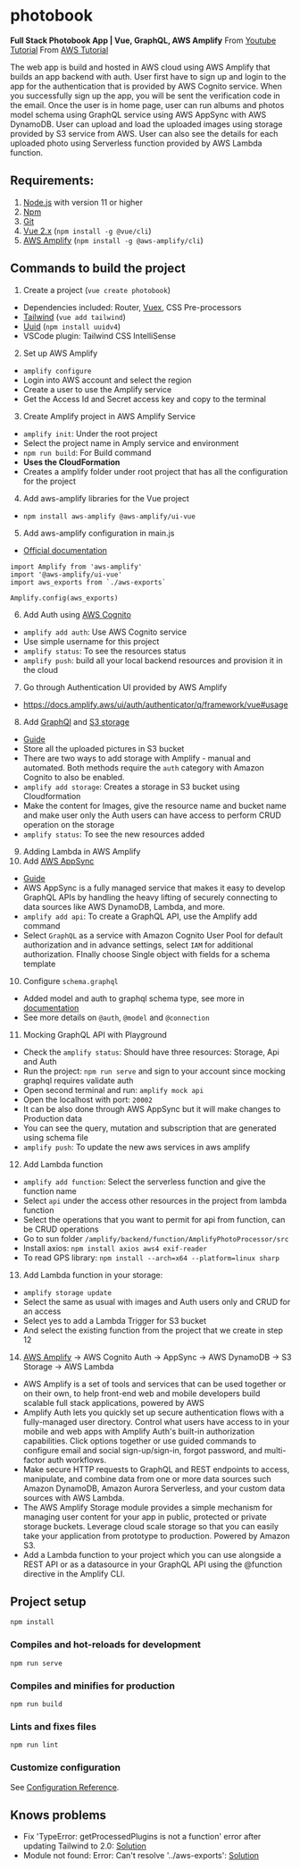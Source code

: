 # photobook
**Full Stack Photobook App | Vue, GraphQL, AWS Amplify**
From [Youtube Tutorial](https://www.youtube.com/watch?v=w0p7ywfHesw)
From [AWS Tutorial](https://amplify-workshop.go-aws.com/)

The web app is build and hosted in AWS cloud using AWS Amplify that builds an app backend with auth. User first have to sign up and login to the app for the authentication that is provided by AWS Cognito service. When you successfully sign up the app, you will be sent the verification code in the email. Once the user is in home page, user can run albums and photos model schema using GraphQL service using AWS AppSync with AWS DynamoDB. User can upload and load the uploaded images using storage provided by S3 service from AWS. User can also see the details for each uploaded photo using Serverless function provided by AWS Lambda function.

## Requirements:
1. [Node.js](https://nodejs.org/en/) with version 11 or higher
2. [Npm](https://www.npmjs.com/)
3. [Git](https://git-scm.com/)
4. [Vue 2.x](https://vuejs.org/) (`npm install -g @vue/cli`)
5. [AWS Amplify](https://aws.amazon.com/amplify/) (`npm install -g @aws-amplify/cli`)

## Commands to build the project
1. Create a project (`vue create photobook`)
  - Dependencies included: Router, [Vuex](https://vuex.vuejs.org/), CSS Pre-processors
  - [Tailwind](https://tailwindcss.com/) (`vue add tailwind`)
  - [Uuid](https://www.npmjs.com/package/uuid) (`npm install uuidv4`)
  - VSCode plugin: Tailwind CSS IntelliSense
2. Set up AWS Amplify 
  - `amplify configure`
  - Login into AWS account and select the region
  - Create a user to use the Amplify service
  - Get the Access Id and Secret access key and copy to the terminal
3. Create Amplify project in AWS Amplify Service
  - `amplify init`: Under the root project
  - Select the project name in Amply service and environment 
  - `npm run build`: For Build command  
  - **Uses the CloudFormation**
  - Creates a amplify folder under root project that has all the configuration for the project
4. Add aws-amplify libraries for the Vue project
  - `npm install aws-amplify @aws-amplify/ui-vue`
5. Add aws-amplify configuration in main.js
  - [Official documentation](https://docs.amplify.aws/start/q/integration/vue)
  ```
  import Amplify from 'aws-amplify'
  import '@aws-amplify/ui-vue'
  import aws_exports from `./aws-exports`

  Amplify.config(aws_exports)
  ```
6. Add Auth using [AWS Cognito](https://aws.amazon.com/cognito/)
  - `amplify add auth`: Use AWS Cognito service
  - Use simple username for this project
  - `amplify status`: To see the resources status
  - `amplify push`: build all your local backend resources and provision it in the cloud
7. Go through Authentication UI provided by AWS Amplify
  - https://docs.amplify.aws/ui/auth/authenticator/q/framework/vue#usage
8. Add [GraphQl](https://aws.amazon.com/graphql/) and [S3 storage](https://aws.amazon.com/s3/)
  - [Guide](https://docs.amplify.aws/lib/storage/getting-started/q/platform/js)
  - Store all the uploaded pictures in S3 bucket
  - There are two ways to add storage with Amplify - manual and automated. Both methods require the `auth` category with Amazon Cognito to also be enabled.
  - `amplify add storage`: Creates a storage in S3 bucket using Cloudformation
  - Make the content for Images, give the resource name and bucket name and make user only the Auth users can have access to perform CRUD operation on the storage
  - `amplify status`: To see the new resources added 
9. Adding Lambda in AWS Amplify
10. Add [AWS AppSync](https://aws.amazon.com/appsync/)
  - [Guide](https://docs.amplify.aws/lib/graphqlapi/getting-started/q/platform/js)
  - AWS AppSync is a fully managed service that makes it easy to develop GraphQL APIs by handling the heavy lifting of securely connecting to data sources like AWS DynamoDB, Lambda, and more. 
  - `amplify add api`: To create a GraphQL API, use the Amplify add command
  - Select `GraphQL` as a service with Amazon Cognito User Pool for default authorization and in advance settings, select `IAM` for additional authorization. FInally choose Single object with fields for a schema template
10. Configure `schema.graphql`
  - Added model and auth to graphql schema type, see more in [documentation](https://docs.aws.amazon.com/appsync/latest/devguide/designing-your-schema.html) 
  - See more details on `@auth`, `@model` and `@connection`
11. Mocking GraphQL API with Playground
  - Check the `amplify status`: Should have three resources: Storage, Api and Auth
  - Run the project: `npm run serve` and sign to your account since mocking graphql requires validate auth
  - Open second terminal and run: `amplify mock api`
  - Open the localhost with port: `20002`
  - It can be also done through AWS AppSync but it will make changes to Production data
  - You can see the query, mutation and subscription that are generated using schema file
  - `amplify push`: To update the new aws services in aws amplify
12. Add Lambda function
  - `amplify add function`: Select the serverless function and give the function name 
  - Select `api` under the access other resources in the project from lambda function
  - Select the operations that you want to permit for api from function, can be CRUD operations
  - Go to sun folder `/amplify/backend/function/AmplifyPhotoProcessor/src`
  - Install axios: `npm install axios aws4 exif-reader`
  - To read GPS library: `npm install --arch=x64 --platform=linux sharp`
13. Add Lambda function in your storage:
  - `amplify storage update`
  - Select the same as usual with images and Auth users only and CRUD for an access
  - Select yes to add a Lambda Trigger for S3 bucket
  - And select the existing function from the project that we create in step 12
14. [AWS Amplify](https://aws.amazon.com/amplify/features/#API) -> AWS Cognito Auth -> AppSync -> AWS DynamoDB -> S3 Storage -> AWS Lambda
  - AWS Amplify is a set of tools and services that can be used together or on their own, to help front-end web and mobile developers build scalable full stack applications, powered by AWS
  - Amplify Auth lets you quickly set up secure authentication flows with a fully-managed user directory. Control what users have access to in your mobile and web apps with Amplify Auth's built-in authorization capabilities. Click options together or use guided commands to configure email and social sign-up/sign-in, forgot password, and multi-factor auth workflows.
  - Make secure HTTP requests to GraphQL and REST endpoints to access, manipulate, and combine data from one or more data sources such Amazon DynamoDB, Amazon Aurora Serverless, and your custom data sources with AWS Lambda. 
  - The AWS Amplify Storage module provides a simple mechanism for managing user content for your app in public, protected or private storage buckets. Leverage cloud scale storage so that you can easily take your application from prototype to production. Powered by Amazon S3.
  - Add a Lambda function to your project which you can use alongside a REST API or as a datasource in your GraphQL API using the @function directive in the Amplify CLI. 

## Project setup
```
npm install
```

### Compiles and hot-reloads for development
```
npm run serve
```

### Compiles and minifies for production
```
npm run build
```

### Lints and fixes files
```
npm run lint
```

### Customize configuration
See [Configuration Reference](https://cli.vuejs.org/config/).


## Knows problems 
- Fix 'TypeError: getProcessedPlugins is not a function' error after updating Tailwind to 2.0: [Solution](https://bubalubs.io/updating-tailwind-to-v2-0/)
- Module not found: Error: Can't resolve '../aws-exports': [Solution](https://stackoverflow.com/questions/60154820/module-not-found-error-cant-resolve-aws-exports-react-native-expo-web)